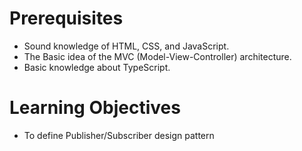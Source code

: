 # Prerequisites

- Sound knowledge of HTML, CSS, and JavaScript.
- The Basic idea of the MVC (Model-View-Controller) architecture.
- Basic knowledge about TypeScript.


# Learning Objectives

- To define Publisher/Subscriber design pattern


